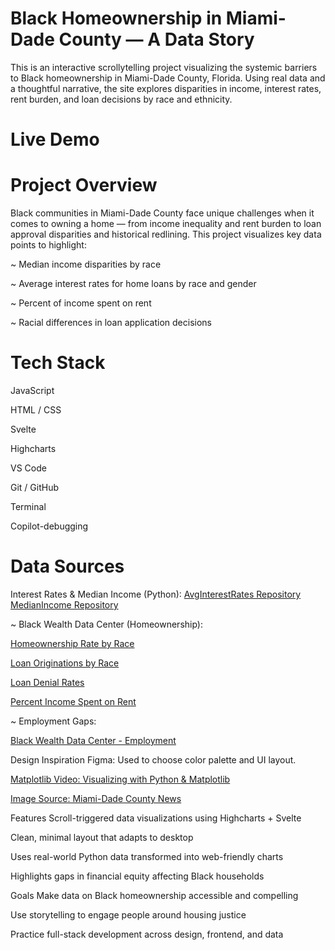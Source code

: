 # Black Homeownership in Miami-Dade County — A Data Story
This is an interactive scrollytelling project visualizing the systemic barriers to Black homeownership in Miami-Dade County, Florida. Using real data and a thoughtful narrative, the site explores disparities in income, interest rates, rent burden, and loan decisions by race and ethnicity.

# Live Demo

# Project Overview
Black communities in Miami-Dade County face unique challenges when it comes to owning a home — from income inequality and rent burden to loan approval disparities and historical redlining. This project visualizes key data points to highlight:

~ Median income disparities by race

~ Average interest rates for home loans by race and gender

~ Percent of income spent on rent

~ Racial differences in loan application decisions

# Tech Stack

JavaScript

HTML / CSS

Svelte

Highcharts

VS Code

Git / GitHub

Terminal

Copilot-debugging

# Data Sources

Interest Rates & Median Income (Python):
[AvgInterestRates Repository](https://github.com/armirchandani/AvgInterestRates) 
[MedianIncome Repository](https://github.com/armirchandani/MedianIncome)

~ Black Wealth Data Center (Homeownership):

[Homeownership Rate by Race](https://blackwealthdata.org/explore/homeownership#HOM-01)

[Loan Originations by Race](https://blackwealthdata.org/explore/homeownership#HOM-09)

[Loan Denial Rates](https://blackwealthdata.org/explore/homeownership#HOM-05)

[Percent Income Spent on Rent](https://blackwealthdata.org/explore/homeownership#HOM-02)

~ Employment Gaps:

[Black Wealth Data Center - Employment](https://blackwealthdata.org/explore/employment#EMP-08)

Design Inspiration
Figma: Used to choose color palette and UI layout.

[Matplotlib Video: Visualizing with Python & Matplotlib](https://www.youtube.com/watch?v=OZOOLe2imFo&t=2s)

[Image Source: Miami-Dade County News](https://www.miamidade.gov/global/news-item.page?Mduid_news=news156538295502137)

Features
Scroll-triggered data visualizations using Highcharts + Svelte

Clean, minimal layout that adapts to desktop

Uses real-world Python data transformed into web-friendly charts

Highlights gaps in financial equity affecting Black households

Goals
Make data on Black homeownership accessible and compelling

Use storytelling to engage people around housing justice

Practice full-stack development across design, frontend, and data
